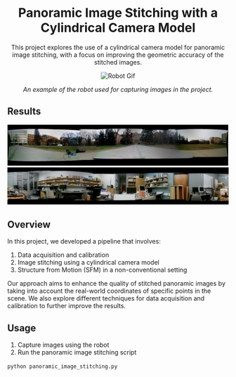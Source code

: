 <div align="center">
  <h1> Panoramic Image Stitching with a Cylindrical Camera Model </h1>
  <p> This project explores the use of a cylindrical camera model for panoramic image stitching, with a focus on improving the geometric accuracy of the stitched images. </p>
  <img src="images/test_spin.gif" alt="Robot Gif" width="500" height="500">
  <p><i> An example of the robot used for capturing images in the project. </i></p>
</div>

## Results
![Result 1](images/img1.png)
![Result 2](images/img2.png)

## Overview
In this project, we developed a pipeline that involves:

1. Data acquisition and calibration
2. Image stitching using a cylindrical camera model
3. Structure from Motion (SFM) in a non-conventional setting

Our approach aims to enhance the quality of stitched panoramic images by taking into account the real-world coordinates of specific points in the scene. We also explore different techniques for data acquisition and calibration to further improve the results.

## Usage
1. Capture images using the robot
2. Run the panoramic image stitching script

`python panoramic_image_stitching.py`


